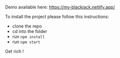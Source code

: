 Demo available here:
https://my-blackjack.netlify.app/

To install the project please follow this instructions:

- clone the repo
- cd into the folder
- run ```npm install```
- run ```npm start```

Get rich !
